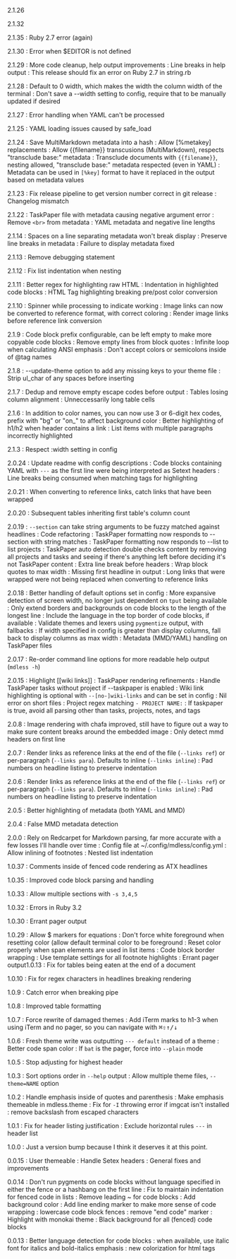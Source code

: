 2.1.26

2.1.32

2.1.35
: Ruby 2.7 error (again)

2.1.30
: Error when $EDITOR is not defined

2.1.29
: More code cleanup, help output improvements
: Line breaks in help output
: This release should fix an error on Ruby 2.7 in string.rb

2.1.28
: Default to 0 width, which makes the width the column width of the terminal
: Don't save a --width setting to config, require that to be manually updated if desired

2.1.27
: Error handling when YAML can't be processed

2.1.25
: YAML loading issues caused by safe_load

2.1.24
: Save MultiMarkdown metadata into a hash
: Allow [%metakey] replacements
: Allow {{filename}} transcusions (MultiMarkdown), respects "transclude base:" metadata
: Transclude documents with `{{filename}}`, nesting allowed, "transclude base:" metadata respected (even in YAML)
: Metadata can be used in `[%key]` format to have it replaced in the output based on metadata values

2.1.23
: Fix release pipeline to get version number correct in git release
: Changelog mismatch

2.1.22
: TaskPaper file with metadata causing negative argument error
: Remove `<br>` from metadata
: YAML metadata and negative line lengths

2.1.14
: Spaces on a line separating metadata won't break display
: Preserve line breaks in metadata
: Failure to display metadata fixed

2.1.13
: Remove debugging statement

2.1.12
: Fix list indentation when nesting

2.1.11
: Better regex for highlighting raw HTML
: Indentation in highlighted code blocks
: HTML Tag highlighting breaking pre/post color conversion

2.1.10
: Spinner while processing to indicate working
: Image links can now be converted to reference format, with correct coloring
: Render image links before reference link conversion

2.1.9
: Code block prefix configurable, can be left empty to make more copyable code blocks
: Remove empty lines from block quotes
: Infinite loop when calculating ANSI emphasis
: Don't accept colors or semicolons inside of @tag names

2.1.8
: --update-theme option to add any missing keys to your theme file
: Strip ul_char of any spaces before inserting

2.1.7
: Dedup and remove empty escape codes before output
: Tables losing column alignment
: Unneccessarily long table cells

2.1.6
: In addition to color names, you can now use 3 or 6-digit hex codes, prefix with "bg" or "on_" to affect background color
: Better highlighting of h1/h2 when header contains a link
: List items with multiple paragraphs incorrectly highlighted

2.1.3
: Respect :width setting in config

2.0.24
: Update readme with config descriptions
: Code blocks containing YAML with `---` as the first line were being interpreted as Setext headers
: Line breaks being consumed when matching tags for highlighting

2.0.21
: When converting to reference links, catch links that have been wrapped

2.0.20
: Subsequent tables inheriting first table's column count

2.0.19
: `--section` can take string arguments to be fuzzy matched against headlines
: Code refactoring
: TaskPaper formatting now responds to --section with string matches
: TaskPaper formatting now responds to --list to list projects
: TaskPaper auto detection double checks content by removing all projects and tasks and seeing if there's anything left before deciding it's not TaskPaper content
: Extra line break before headers
: Wrap block quotes to max width
: Missing first headline in output
: Long links that were wrapped were not being replaced when converting to reference links

2.0.18
: Better handling of default options set in config
: More expansive detection of screen width, no longer just dependent on `tput` being available
: Only extend borders and backgrounds on code blocks to the length of the longest line
: Include the language in the top border of code blocks, if available
: Validate themes and lexers using `pygmentize` output, with fallbacks
: If width specified in config is greater than display columns, fall back to display columns as max width
: Metadata (MMD/YAML) handling on TaskPaper files

2.0.17
: Re-order command line options for more readable help output (`mdless -h`)

2.0.15
: Highlight [[wiki links]]
: TaskPaper rendering refinements
: Handle TaskPaper tasks without project if --taskpaper is enabled
: Wiki link highlighting is optional with `--[no-]wiki-links` and can be set in config
: Nil error on short files
: Project regex matching `- PROJECT NAME:`
: If taskpaper is true, avoid all parsing other than tasks, projects, notes, and tags

2.0.8
: Image rendering with chafa improved, still have to figure out a way to make sure content breaks around the embedded image
: Only detect mmd headers on first line

2.0.7
: Render links as reference links at the end of the file (`--links ref`) or per-paragraph (`--links para`). Defaults to inline (`--links inline`)
: Pad numbers on headline listing to preserve indentation

2.0.6
: Render links as reference links at the end of the file (`--links ref`) or per-paragraph (`--links para`). Defaults to inline (`--links inline`)
: Pad numbers on headline listing to preserve indentation

2.0.5
: Better highlighting of metadata (both YAML and MMD)

2.0.4
: False MMD metadata detection

2.0.0
: Rely on Redcarpet for Markdown parsing, far more accurate with a few losses I'll handle over time
: Config file at ~/.config/mdless/config.yml
: Allow inlining of footnotes
: Nested list indentation

1.0.37
: Comments inside of fenced code rendering as ATX headlines

1.0.35
: Improved code block parsing and handling

1.0.33
: Allow multiple sections with `-s 3,4,5`

1.0.32
: Errors in Ruby 3.2

1.0.30
: Errant pager output

1.0.29
: Allow $ markers for equations
: Don't force white foreground when resetting color (allow default terminal color to be foreground
: Reset color properly when span elements are used in list items
: Code block border wrapping
: Use template settings for all footnote highlights
: Errant pager output1.0.13
: Fix for tables being eaten at the end of a document

1.0.10
: Fix for regex characters in headlines breaking rendering

1.0.9
: Catch error when breaking pipe

1.0.8
: Improved table formatting

1.0.7
: Force rewrite of damaged themes
: Add iTerm marks to h1-3 when using iTerm and no pager, so you can navigate with <kbd>⌘⇧↑/↓</kbd>

1.0.6
: Fresh theme write was outputting `--- default` instead of a theme
: Better code span color
: If `bat` is the pager, force into `--plain` mode

1.0.5
: Stop adjusting for highest header

1.0.3
: Sort options order in `--help` output
: Allow multiple theme files, `--theme=NAME` option

1.0.2
: Handle emphasis inside of quotes and parenthesis
: Make emphasis themeable in mdless.theme
: Fix for `-I` throwing error if imgcat isn't installed
: remove backslash from escaped characters

1.0.1
: Fix for header listing justification
: Exclude horizontal rules `---` in header list

1.0.0
: Just a version bump because I think it deserves it at this point.

0.0.15
: User themeable
: Handle Setex headers
: General fixes and improvements

0.0.14
: Don't run pygments on code blocks without language specified in either the fence or a hashbang on the first line
: Fix to maintain indentation for fenced code in lists
: Remove leading ~ for code blocks
: Add background color
: Add line ending marker to make more sense of code wrapping
: lowercase code block fences
: remove "end code" marker
: Highlight with monokai theme
: Black background for all (fenced) code blocks

0.0.13
: Better language detection for code blocks
: when available, use italic font for italics and bold-italics emphasis
: new colorization for html tags
